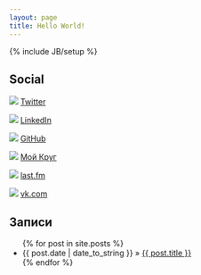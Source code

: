 ```yaml
---
layout: page
title: Hello World!
---
```

{% include JB/setup %}

## Social
![](http://twitter.com/favicon.ico) [Twitter](https://twitter.com/worklez)

![](http://linkedin.com/favicon.ico) [LinkedIn](http://linkedin.com/in/worklez)

![](http://github.com/favicon.ico) [GitHub](https://github.com/worklez)

![](http://moikrug.ru/favicon.ico) [Мой Круг](http://worklez.moikrug.ru)

![](http://last.fm/favicon.ico) [last.fm](http://last.fm/user/worklez)

![](http://vk.com/favicon.ico) [vk.com](http://vk.com/id727886)


## Записи

<ul class="posts">
  {% for post in site.posts %}
    <li><span>{{ post.date | date_to_string }}</span> &raquo; <a href="{{ BASE_PATH }}{{ post.url }}">{{ post.title }}</a></li>
  {% endfor %}
</ul>
